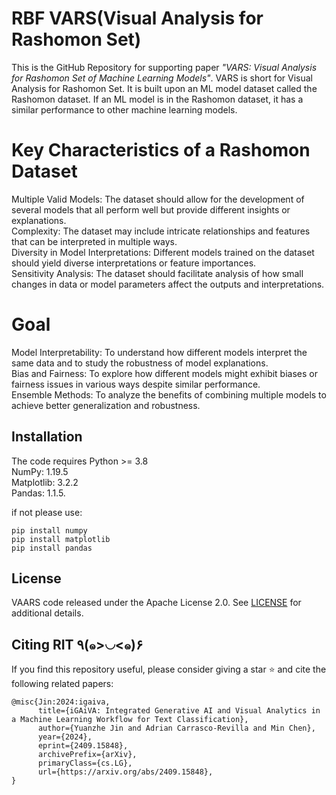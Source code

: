 # RBF VARS(Visual Analysis for Rashomon Set)
This is the GitHub Repository for supporting paper *"VARS: Visual Analysis for Rashomon Set of Machine Learning
Models"*. VARS is short for Visual Analysis for Rashomon Set. It is built upon an ML model dataset called the Rashomon dataset. If an ML model is in the Rashomon dataset, it has a similar performance to other machine learning models.

Key Characteristics of a Rashomon Dataset
===
Multiple Valid Models: The dataset should allow for the development of several models that all perform well but provide different insights or explanations.  
Complexity: The dataset may include intricate relationships and features that can be interpreted in multiple ways.  
Diversity in Model Interpretations: Different models trained on the dataset should yield diverse interpretations or feature importances.  
Sensitivity Analysis: The dataset should facilitate analysis of how small changes in data or model parameters affect the outputs and interpretations.  

Goal
===
Model Interpretability: To understand how different models interpret the same data and to study the robustness of model explanations.    
Bias and Fairness: To explore how different models might exhibit biases or fairness issues in various ways despite similar performance.    
Ensemble Methods: To analyze the benefits of combining multiple models to achieve better generalization and robustness.  

## Installation

The code requires Python >= 3.8  
NumPy: 1.19.5  
Matplotlib: 3.2.2  
Pandas: 1.1.5.  

if not please use:
```
pip install numpy
pip install matplotlib
pip install pandas
```

## License

VAARS code released under the Apache License 2.0. See [LICENSE](LICENSE) for additional details.

## Citing RIT ٩(๑>◡<๑)۶

If you find this repository useful, please consider giving a star :star: and cite the following related papers:

```
@misc{Jin:2024:igaiva,
      title={iGAiVA: Integrated Generative AI and Visual Analytics in a Machine Learning Workflow for Text Classification}, 
      author={Yuanzhe Jin and Adrian Carrasco-Revilla and Min Chen},
      year={2024},
      eprint={2409.15848},
      archivePrefix={arXiv},
      primaryClass={cs.LG},
      url={https://arxiv.org/abs/2409.15848}, 
}
```
